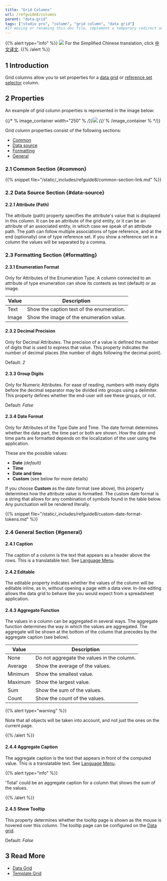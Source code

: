 ```yaml
---
title: "Grid Columns"
url: /refguide8/columns
parent: "data-grid"
tags: ["studio pro", "column", "grid column", "data grid"]
#If moving or renaming this doc file, implement a temporary redirect and let the respective team know they should update the URL in the product. See Mapping to Products for more details.
---
```


{{% alert type="info" %}}
<img src="attachments/chinese-translation/china.png" style="display: inline-block; margin: 0" /> For the Simplified Chinese translation, click [中文译文](https://cdn.mendix.tencent-cloud.com/documentation/refguide8/columns.pdf).
{{% /alert %}}

## 1 Introduction

Grid columns allow you to set properties for a [data grid](data-grid) or [reference set selector](reference-set-selector) column. 

## 2 Properties

 An example of grid column properties is represented in the image below: 

{{/* % image_container width="250" % */}}![](/attachments/refguide8/modeling/pages/data-widgets/grids/data-grid/columns/column-properties.png)
{{/* % /image_container % */}}

Grid column properties consist of the following sections:

* [Common](#common) 
* [Data source](#data-source)
* [Formatting](#formatting) 
* [General](#general)

### 2.1 Common Section {#common}

{{% snippet file="/static/_includes/refguide8/common-section-link.md" %}}

### 2.2 Data Source Section {#data-source}

#### 2.2.1 Attribute (Path)

The attribute (path) property specifies the attribute's value that is displayed in this column. It can be an attribute of the grid entity, or it can be an attribute of an associated entity, in which case we speak of an attribute path. The path can follow multiple associations of type reference, and at the end (optionally) one of type reference set. If you show a reference set in a column the values will be separated by a comma.

### 2.3 Formatting Section {#formatting}

#### 2.3.1 Enumeration Format 

Only for Attributes of the Enumeration Type. A column connected to an attribute of type enumeration can show its contexts as text (default) or as image.

| Value | Description |
| --- | --- |
| Text | Show the caption text of the enumeration. |
| Image | Show the image of the enumeration value. |

#### 2.3.2 Decimal Precision 

Only for Decimal Attributes.  The precision of a value is defined the number of digits that is used to express that value. This property indicates the number of decimal places (the number of digits following the decimal point).

Default: *2*

#### 2.3.3 Group Digits

Only for Numeric Attributes. For ease of reading, numbers with many digits before the decimal separator may be divided into groups using a delimiter. This property defines whether the end-user will see these groups, or not.

Default: *False*

#### 2.3.4 Date Format

Only for Attributes of the Type Date and Time. The date format determines whether the date part, the time part or both are shown. How the date and time parts are formatted depends on the localization of the user using the application.

These are the possible values:

* **Date** *(default)*
* **Time**
* **Date and time**
* **Custom** (see below for more details)

If you choose **Custom** as the date format (see above), this property determines how the attribute value is formatted. The custom date format is a string that allows for any combination of symbols found in the table below. Any punctuation will be rendered literally.

{{% snippet file="/static/_includes/refguide8/custom-date-format-tokens.md" %}}

### 2.4 General Section {#general}

#### 2.4.1 Caption

The caption of a column is the text that appears as a header above the rows. This is a translatable text. See [Language Menu](translatable-texts).

#### 2.4.2 Editable

The editable property indicates whether the values of the column will be editable inline, as in, without opening a page with a data view. In-line editing allows the data grid to behave like you would expect from a spreadsheet application.

#### 2.4.3 Aggregate Function

The values in a column can be aggregated in several ways. The aggregate function determines the way in which the values are aggregated. The aggregate will be shown at the bottom of the column that precedes by the aggregate caption (see below).

| Value | Description |
| --- | --- |
| None | Do not aggregate the values in the column. |
| Average | Show the average of the values. |
| Minimum | Show the smallest value. |
| Maximum | Show the largest value. |
| Sum | Show the sum of the values. |
| Count | Show the count of the values. |

{{% alert type="warning" %}}

Note that all objects will be taken into account, and not just the ones on the current page.

{{% /alert %}}

#### 2.4.4 Aggregate Caption

The aggregate caption is the text that appears in front of the computed value. This is a translatable text. See [Language Menu](translatable-texts).

{{% alert type="info" %}}

'Total' could be an aggregate caption for a column that shows the sum of the values.

{{% /alert %}}

#### 2.4.5 Show Tooltip

This property determines whether the tooltip page is shown as the mouse is hovered over this column. The tooltip page can be configured on the [Data grid](data-grid).

Default: *False*

## 3 Read More

* [Data Grid](data-grid)
* [Template Grid](template-grid)